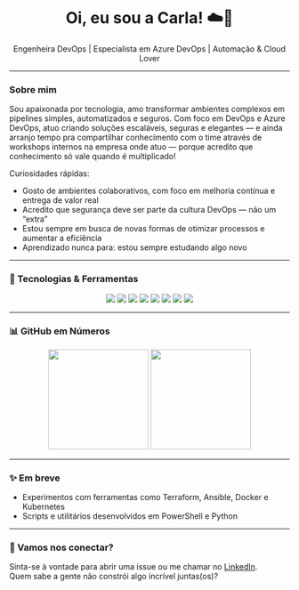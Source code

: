 <h1 align="center">Oi, eu sou a Carla! ☁️🚀</h1>

<p align="center">
  Engenheira DevOps | Especialista em Azure DevOps | Automação & Cloud Lover
</p>

---

### Sobre mim

Sou apaixonada por tecnologia, amo transformar ambientes complexos em pipelines simples, automatizados e seguros. Com foco em DevOps e Azure DevOps, atuo criando soluções escaláveis, seguras e elegantes — e ainda arranjo tempo pra compartilhar conhecimento com o time através de workshops internos na empresa onde atuo — porque acredito que conhecimento só vale quando é multiplicado!

Curiosidades rápidas:

- Gosto de ambientes colaborativos, com foco em melhoria contínua e entrega de valor real
- Acredito que segurança deve ser parte da cultura DevOps — não um “extra”
- Estou sempre em busca de novas formas de otimizar processos e aumentar a eficiência
- Aprendizado nunca para: estou sempre estudando algo novo

---

### 🚀 Tecnologias & Ferramentas

<div align="center">
  <img src="https://img.shields.io/badge/Azure%20DevOps-0078D7?style=for-the-badge&logo=azure-devops&logoColor=white"/>
  <img src="https://img.shields.io/badge/Terraform-623CE4?style=for-the-badge&logo=terraform&logoColor=white"/>
  <img src="https://img.shields.io/badge/Docker-2496ED?style=for-the-badge&logo=docker&logoColor=white"/>
  <img src="https://img.shields.io/badge/Kubernetes-326CE5?style=for-the-badge&logo=kubernetes&logoColor=white"/>
  <img src="https://img.shields.io/badge/PowerShell-5391FE?style=for-the-badge&logo=powershell&logoColor=white"/>
  <img src="https://img.shields.io/badge/Python-FFD43B?style=for-the-badge&logo=python&logoColor=blue"/>
  <img src="https://img.shields.io/badge/Ansible-EE0000?style=for-the-badge&logo=ansible&logoColor=white"/>
  <img src="https://img.shields.io/badge/Azure-0078D4?style=for-the-badge&logo=microsoft-azure&logoColor=white"/>
</div>

---

### :bar_chart: GitHub em Números

<div align="center">
  <img height="180em" src="https://github-readme-stats.vercel.app/api?username=carlapvicente&show_icons=true&theme=tokyonight&hide_border=true"/>
  <img height="180em" src="https://github-readme-stats.vercel.app/api/top-langs/?username=carlapvicente&layout=compact&theme=tokyonight&hide_border=true"/>
</div>

---

### :sparkles: Em breve

- Experimentos com ferramentas como Terraform, Ansible, Docker e Kubernetes
- Scripts e utilitários desenvolvidos em PowerShell e Python

---

### :handshake: Vamos nos conectar?

Sinta-se à vontade para abrir uma issue ou me chamar no [LinkedIn](https://www.linkedin.com/in/carlapvicente/).  
Quem sabe a gente não constrói algo incrível juntas(os)?  

